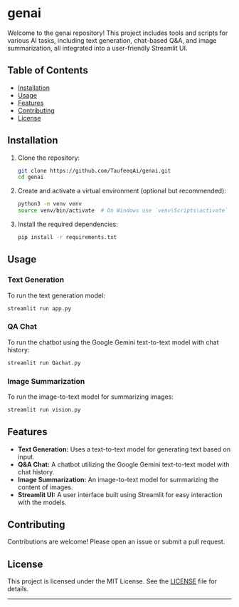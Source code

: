 # genai

Welcome to the genai repository! This project includes tools and scripts for various AI tasks, including text generation, chat-based Q&A, and image summarization, all integrated into a user-friendly Streamlit UI.

## Table of Contents

- [Installation](#installation)
- [Usage](#usage)
- [Features](#features)
- [Contributing](#contributing)
- [License](#license)

## Installation

1. Clone the repository:
    ```bash
    git clone https://github.com/TaufeeqAi/genai.git
    cd genai
    ```

2. Create and activate a virtual environment (optional but recommended):
    ```bash
    python3 -m venv venv
    source venv/bin/activate  # On Windows use `venv\Scripts\activate`
    ```

3. Install the required dependencies:
    ```bash
    pip install -r requirements.txt
    ```

## Usage

### Text Generation

To run the text generation model:
```bash
streamlit run app.py
```

### QA Chat

To run the chatbot using the Google Gemini text-to-text model with chat history:
```bash
streamlit run Qachat.py
```

### Image Summarization

To run the image-to-text model for summarizing images:
```bash
streamlit run vision.py
```

## Features

- **Text Generation:** Uses a text-to-text model for generating text based on input.
- **Q&A Chat:** A chatbot utilizing the Google Gemini text-to-text model with chat history.
- **Image Summarization:** An image-to-text model for summarizing the content of images.
- **Streamlit UI:** A user interface built using Streamlit for easy interaction with the models.

## Contributing

Contributions are welcome! Please open an issue or submit a pull request.

## License

This project is licensed under the MIT License. See the [LICENSE](LICENSE) file for details.

---
